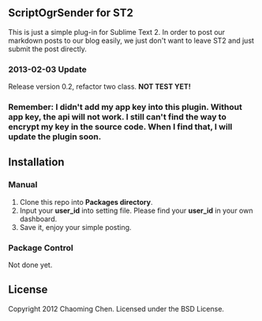 ## ScriptOgrSender for ST2

This is just a simple plug-in for Sublime Text 2. In order to post our markdown posts to our blog easily, we just don't want to leave ST2 and just submit the post directly.

### 2013-02-03 Update
Release version 0.2, refactor two class. **NOT TEST YET!**

### Remember: I didn't add my app key into this plugin. Without app key, the api will not work. I still can't find the way to encrypt my key in the source code. When I find that, I will update the plugin soon.

## Installation
### Manual
1. Clone this repo into **Packages directory**.
2. Input your **user\_id** into setting file. Please find your **user\_id** in your own dashboard.
3. Save it, enjoy your simple posting.

### Package Control
Not done yet.

## License
Copyright 2012 Chaoming Chen. Licensed under the BSD License.